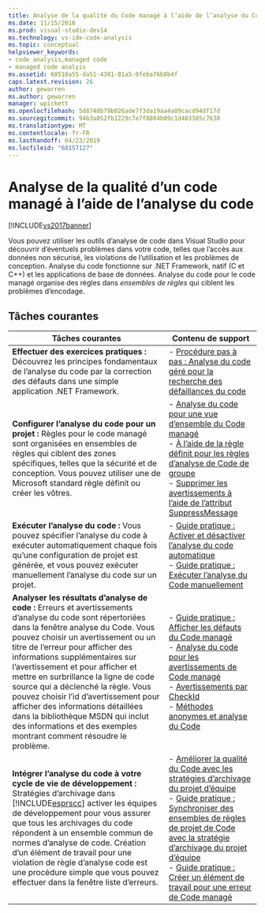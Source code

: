 ```yaml
---
title: Analyse de la qualité du Code managé à l’aide de l’analyse du Code | Microsoft Docs
ms.date: 11/15/2016
ms.prod: visual-studio-dev14
ms.technology: vs-ide-code-analysis
ms.topic: conceptual
helpviewer_keywords:
- code analysis,managed code
- managed code analyis
ms.assetid: 68510a55-da51-4381-81a5-0feba76b8b4f
caps.latest.revision: 26
author: gewarren
ms.author: gewarren
manager: wpickett
ms.openlocfilehash: 5d8740b79b026ade7f3da19aa4a89cacd94df17d
ms.sourcegitcommit: 94b3a052fb1229c7e7f8804b09c1d403385c7630
ms.translationtype: MT
ms.contentlocale: fr-FR
ms.lasthandoff: 04/23/2019
ms.locfileid: "68157127"
---
```

# <a name="analyzing-managed-code-quality-by-using-code-analysis"></a>Analyse de la qualité d’un code managé à l’aide de l’analyse du code
[!INCLUDE[vs2017banner](../includes/vs2017banner.md)]

Vous pouvez utiliser les outils d’analyse de code dans Visual Studio pour découvrir d’éventuels problèmes dans votre code, telles que l’accès aux données non sécurisé, les violations de l’utilisation et les problèmes de conception. Analyse du code fonctionne sur .NET Framework, natif (C et C++) et les applications de base de données. Analyse du code pour le code managé organise des règles dans *ensembles de règles* qui ciblent les problèmes d’encodage.  
  
## <a name="common-tasks"></a>Tâches courantes  
  
|Tâches courantes|Contenu de support|  
|------------------|------------------------|  
|**Effectuer des exercices pratiques :** Découvrez les principes fondamentaux de l’analyse du code par la correction des défauts dans une simple application .NET Framework.|-   [Procédure pas à pas : Analyse du code géré pour la recherche des défaillances du code](../code-quality/walkthrough-analyzing-managed-code-for-code-defects.md)|  
|**Configurer l’analyse du code pour un projet :** Règles pour le code managé sont organisées en ensembles de règles qui ciblent des zones spécifiques, telles que la sécurité et de conception. Vous pouvez utiliser une de Microsoft standard règle définit ou créer les vôtres.|-   [Analyse du code pour une vue d’ensemble du Code managé](../code-quality/code-analysis-for-managed-code-overview.md)<br />-   [À l’aide de la règle définit pour les règles d’analyse de Code de groupe](../code-quality/using-rule-sets-to-group-code-analysis-rules.md)<br />-   [Supprimer les avertissements à l’aide de l’attribut SuppressMessage](../code-quality/suppress-warnings-by-using-the-suppressmessage-attribute.md)|  
|**Exécuter l’analyse du code :** Vous pouvez spécifier l’analyse du code à exécuter automatiquement chaque fois qu’une configuration de projet est générée, et vous pouvez exécuter manuellement l’analyse du code sur un projet.|-   [Guide pratique : Activer et désactiver l’analyse du code automatique](../code-quality/how-to-enable-and-disable-automatic-code-analysis-for-managed-code.md)<br />-   [Guide pratique : Exécuter l’analyse du Code manuellement](../code-quality/how-to-run-code-analysis-manually-for-managed-code.md)|  
|**Analyser les résultats d’analyse de code :** Erreurs et avertissements d’analyse du code sont répertoriées dans la fenêtre analyse du Code. Vous pouvez choisir un avertissement ou un titre de l’erreur pour afficher des informations supplémentaires sur l’avertissement et pour afficher et mettre en surbrillance la ligne de code source qui a déclenché la règle. Vous pouvez choisir l’id d’avertissement pour afficher des informations détaillées dans la bibliothèque MSDN qui inclut des informations et des exemples montrant comment résoudre le problème.|-   [Guide pratique : Afficher les défauts du Code managé](../code-quality/how-to-view-managed-code-defects.md)<br />-   [Analyse du code pour les avertissements de Code managé](../code-quality/code-analysis-for-managed-code-warnings.md)<br />-   [Avertissements par CheckId](../code-quality/code-analysis-warnings-for-managed-code-by-checkid.md)<br />-   [Méthodes anonymes et analyse du Code](../code-quality/anonymous-methods-and-code-analysis.md)|  
|**Intégrer l’analyse du code à votre cycle de vie de développement :** Stratégies d’archivage dans [!INCLUDE[esprscc](../includes/esprscc-md.md)] activer les équipes de développement pour vous assurer que tous les archivages du code répondent à un ensemble commun de normes d’analyse de code. Création d’un élément de travail pour une violation de règle d’analyse code est une procédure simple que vous pouvez effectuer dans la fenêtre liste d’erreurs.|-   [Améliorer la qualité du Code avec les stratégies d’archivage du projet d’équipe](../code-quality/enhancing-code-quality-with-team-project-check-in-policies.md)<br />-   [Guide pratique : Synchroniser des ensembles de règles de projet de Code avec la stratégie d’archivage du projet d’équipe](../code-quality/how-to-synchronize-code-project-rule-sets-with-team-project-check-in-policy.md)<br />-   [Guide pratique : Créer un élément de travail pour une erreur de Code managé](../code-quality/how-to-create-a-work-item-for-a-managed-code-defect.md)|
